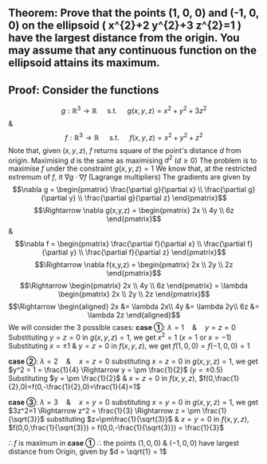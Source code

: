 ## Theorem: Prove that the points (1, 0, 0) and (-1, 0, 0) on the ellipsoid \( x^{2}+2 y^{2}+3 z^{2}=1 \) have the largest distance from the origin. You may assume that any continuous function on the ellipsoid attains its maximum.


## Proof: Consider the functions
$$g:\mathbb{R}^3 \rightarrow \mathbb{R} \quad \text{ s.t. } \quad g(x,y,z) = x^2+y^2+3z^2$$
& 
$$f:\mathbb{R}^3 \rightarrow \mathbb{R} \quad \text{ s.t. } \quad f(x,y,z) = x^2+y^2+z^2$$
Note that, given $(x,y,z)$, $f$ returns square of the point's distance $d$ from origin. 
Maximising $d$ is the same as maximising $d^2$ ($d\geq 0$)
The problem is to maximise $f$ under the constraint $g(x,y,z)=1$
We know that, at the restricted extremum of $f$, it $\nabla g \cdot \nabla f$ (Lagrange multipliers)
The gradients are given by
$$\nabla g = \begin{pmatrix} \frac{\partial g}{\partial x} \\ \frac{\partial g}{\partial y} \\ \frac{\partial g}{\partial z} \end{pmatrix}$$
$$\Rightarrow \nabla g(x,y,z) = \begin{pmatrix} 2x \\ 4y \\ 6z \end{pmatrix}$$ 
& 
$$\nabla f = \begin{pmatrix} \frac{\partial f}{\partial x} \\ \frac{\partial f}{\partial y} \\ \frac{\partial f}{\partial z} \end{pmatrix}$$
$$\Rightarrow \nabla f(x,y,z) = \begin{pmatrix} 2x \\ 2y \\ 2z \end{pmatrix}$$
$$\Rightarrow \begin{pmatrix} 2x \\ 4y \\ 6z \end{pmatrix} = \lambda \begin{pmatrix} 2x \\ 2y \\ 2z \end{pmatrix}$$
$$\Rightarrow \begin{aligned} 2x &= \lambda 2x\\ 4y &= \lambda 2y\\ 6z &= \lambda 2z \end{aligned}$$
We will consider the 3 possible cases:
**case ①**: $\lambda = 1 \quad \& \quad y = z = 0$
Substituting $y=z=0$ in $g(x,y,z)=1$, we get $x^2=1$ ($x=1$ or $x=-1$)
Substituting $x = \pm 1$ & $y = z = 0$ in $f(x,y,z)$, we get $f(1,0,0) = f(-1,0,0) = 1$

**case ②**: $\lambda = 2 \quad \& \quad x=z=0$
substituting $x=z=0$ in $g(x,y,z) = 1$, we get $y^2 = 1 = \frac{1}{4} \Rightarrow y = \pm \frac{1}{2}$ ($y = \pm 0.5$)
Substituting $y = \pm \frac{1}{2}$ & $x=z=0$ in $f(x,y,z)$, $f(0,\frac{1}{2},0)=f(0,-\frac{1}{2},0)=\frac{1}{4}=1$

**case ③**: $\lambda = 3 \quad \& \quad x=y=0$
substituting $x=y=0$ in $g(x,y,z)=1$, we get $3z^2=1 \Rightarrow z^2 = \frac{1}{3} \Rightarrow z = \pm \frac{1}{\sqrt{3}}$
substituting $z=\pm\frac{1}{\sqrt{3}}$ & $x=y=0$ in $f(x,y,z)$, $f(0,0,\frac{1}{\sqrt{3}}) = f(0,0,-\frac{1}{\sqrt{3}}) = \frac{1}{3}$

$\therefore f$ is maximum in **case ①**
$\therefore$ the points $(1,0,0)$ & $(-1,0,0)$ have largest distance from Origin, given by $d = \sqrt{1} = 1$ 
